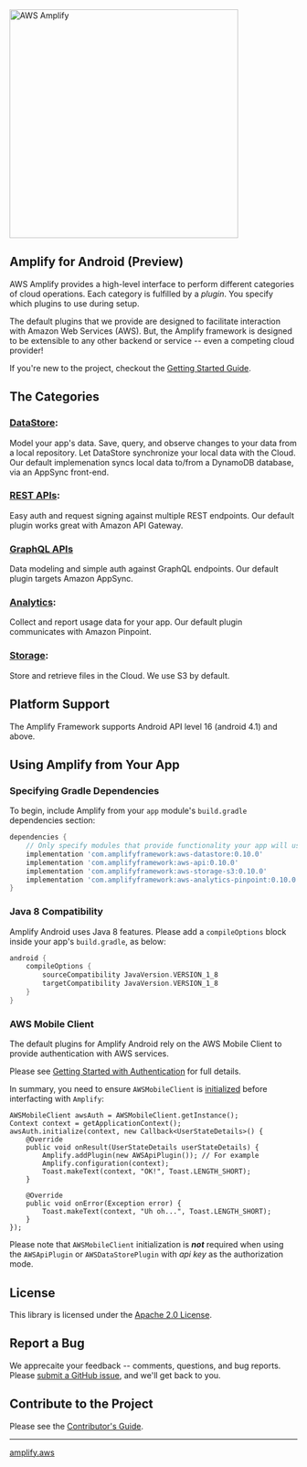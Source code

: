 <img src="https://s3.amazonaws.com/aws-mobile-hub-images/aws-amplify-logo.png" alt="AWS Amplify" width="400">

## Amplify for Android (Preview)

AWS Amplify provides a high-level interface to perform different
categories of cloud operations. Each category is fulfilled by a
_plugin_. You specify which plugins to use during setup.

The default plugins that we provide are designed to facilitate
interaction with Amazon Web Services (AWS). But, the Amplify framework
is designed to be extensible to any other backend or service -- even a
competing cloud provider!

If you're new to the project, checkout the
[Getting Started Guide](https://docs.amplify.aws/lib/getting-started/setup/q/platform/android).

## The Categories

### [DataStore](https://docs.amplify.aws/lib/datastore/getting-started/q/platform/android):

Model your app's data. Save, query, and observe changes to your data
from a local repository. Let DataStore synchronize your local data with
the Cloud. Our default implemenation syncs local data to/from a DynamoDB
database, via an AppSync front-end.

### [REST APIs](https://docs.amplify.aws/lib/restapi/getting-started/q/platform/android):

Easy auth and request signing against multiple REST endpoints. Our
default plugin works great with Amazon API Gateway.

### [GraphQL APIs](https://docs.amplify.aws/lib/graphqlapi/getting-started/q/platform/android)

Data modeling and simple auth against GraphQL endpoints. Our default
plugin targets Amazon AppSync.

### [Analytics](https://docs.amplify.aws/lib/analytics/getting-started/q/platform/android):

Collect and report usage data for your app. Our default plugin
communicates with Amazon Pinpoint.

### [Storage](https://docs.amplify.aws/lib/storage/getting-started/q/platform/android):

Store and retrieve files in the Cloud. We use S3 by default.

## Platform Support

The Amplify Framework supports Android API level 16 (android 4.1) and above.

## Using Amplify from Your App

### Specifying Gradle Dependencies

To begin, include Amplify from your `app` module's `build.gradle`
dependencies section:

```gradle
dependencies {
    // Only specify modules that provide functionality your app will use
    implementation 'com.amplifyframework:aws-datastore:0.10.0'
    implementation 'com.amplifyframework:aws-api:0.10.0'
    implementation 'com.amplifyframework:aws-storage-s3:0.10.0'
    implementation 'com.amplifyframework:aws-analytics-pinpoint:0.10.0'
}
```

### Java 8 Compatibility

Amplify Android uses Java 8 features. Please add a `compileOptions`
block inside your app's `build.gradle`, as below:

```gradle
android {
    compileOptions {
        sourceCompatibility JavaVersion.VERSION_1_8
        targetCompatibility JavaVersion.VERSION_1_8
    }
}
```

### AWS Mobile Client

The default plugins for Amplify Android rely on the AWS Mobile Client to
provide authentication with AWS services.

Please see [Getting Started with Authentication](https://docs.amplify.aws/lib/auth/getting-started?platform=android)
for full details.

In summary, you need to ensure `AWSMobileClient` is [initialized](https://docs.amplify.aws/lib/auth/getting-started/q/platform/android#initialization)
before interfacting with `Amplify`:

```
AWSMobileClient awsAuth = AWSMobileClient.getInstance();
Context context = getApplicationContext();
awsAuth.initialize(context, new Callback<UserStateDetails>() {
    @Override
    public void onResult(UserStateDetails userStateDetails) {
        Amplify.addPlugin(new AWSApiPlugin()); // For example
        Amplify.configuration(context);
        Toast.makeText(context, "OK!", Toast.LENGTH_SHORT);
    }

    @Override
    public void onError(Exception error) {
        Toast.makeText(context, "Uh oh...", Toast.LENGTH_SHORT);
    }
});
```

Please note that `AWSMobileClient` initialization is ___not___ required
when using the `AWSApiPlugin` or `AWSDataStorePlugin` with _api key_ as the
authorization mode.

## License

This library is licensed under the [Apache 2.0 License](./LICENSE).

## Report a Bug

We apprecaite your feedback -- comments, questions, and bug reports. Please
[submit a GitHub issue](https://github.com/aws-amplify/amplify-android/issues),
and we'll get back to you.

## Contribute to the Project

Please see the [Contributor's Guide](./CONTRIBUTING.md).

--------------------------------

[amplify.aws](https://amplify.aws)

